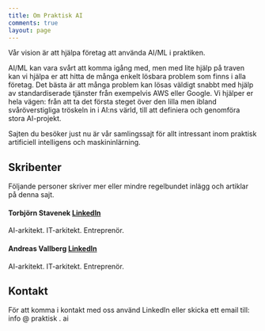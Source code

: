 ```yaml
---
title: Om Praktisk AI
comments: true
layout: page
---
```


Vår vision är att hjälpa företag att använda AI/ML i praktiken. 

AI/ML kan vara svårt att komma igång med, men med lite hjälp på traven kan vi hjälpa er att hitta de många enkelt lösbara problem som finns i alla företag. Det bästa är att många problem kan lösas väldigt snabbt med hjälp av standardiserade tjänster från exempelvis AWS eller Google. Vi hjälper er hela vägen: från att ta det första steget över den lilla men ibland svåröverstigliga tröskeln in i AI:ns värld, till att definiera och genomföra stora AI-projekt. 

Sajten du besöker just nu är vår samlingssajt för allt intressant inom praktisk artificiell intelligens och maskininlärning.

## Skribenter
Följande personer skriver mer eller mindre regelbundet inlägg och artiklar på denna sajt.

#### Torbjörn Stavenek [LinkedIn](https://www.linkedin.com/in/tstavenek)
AI-arkitekt. IT-arkitekt. Entreprenör.

#### Andreas Vallberg [LinkedIn](https://www.linkedin.com/in/andreasvallberg/)
AI-arkitekt. IT-arkitekt. Entreprenör.

## Kontakt
För att komma i kontakt med oss använd LinkedIn eller skicka ett email till: info @ praktisk . ai 
